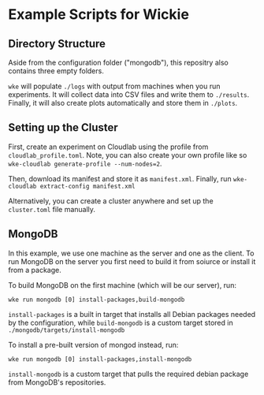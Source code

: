 # Example Scripts for Wickie

## Directory Structure

Aside from the configuration folder ("mongodb"), this repositry also contains three empty folders.

`wke` will populate `./logs` with output from machines when you run experiments.
It will collect data into CSV files and write them to `./results`.
Finally, it will also create plots automatically and store them in `./plots`.

## Setting up the Cluster

First, create an experiment on Cloudlab using the profile from `cloudlab_profile.toml`.
Note, you can also create your own profile like so `wke-cloudlab generate-profile --num-nodes=2`.

Then, download its manifest and store it as `manifest.xml`.
Finally, run `wke-cloudlab extract-config manifest.xml`

Alternatively, you can create a cluster anywhere and set up the `cluster.toml` file manually.

## MongoDB

In this example, we use one machine as the server and one as the client.
To run MongoDB on the server you first need to build it from soiurce or install it from a package.

To build MongoDB on the first machine (which will be our server), run:
```
wke run mongodb [0] install-packages,build-mongodb 
```
`install-packages` is a built in target that installs all Debian packages needed by the configuration, while `build-mongodb` is a custom target stored in `./mongodb/targets/install-mongodb`

To install a pre-built version of mongod instead, run:
```
wke run mongodb [0] install-packages,install-mongodb
```

`install-mongodb` is a custom target that pulls the required debian package from MongoDB's repositories.
